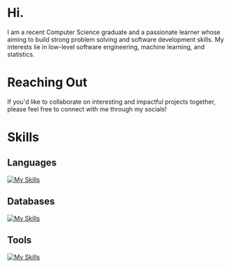 # Hi. 

I am a recent Computer Science graduate and a passionate learner whose aiming to build strong problem solving and software development skills. My interests lie in low-level software engineering, machine learning, and statistics.

# Reaching Out

If you'd like to collaborate on interesting and impactful projects together, please feel free to connect with me through my socials!

# Skills 

## Languages
[![My Skills](https://skillicons.dev/icons?i=py,c,cpp&perline=15)](https://skillicons.dev)

## Databases
[![My Skills](https://skillicons.dev/icons?i=mysql&perline=1)](https://skillicons.dev)

## Tools 
[![My Skills](https://skillicons.dev/icons?i=git,linux,bash,pycharm,vscode&perline=15)](https://skillicons.dev)



